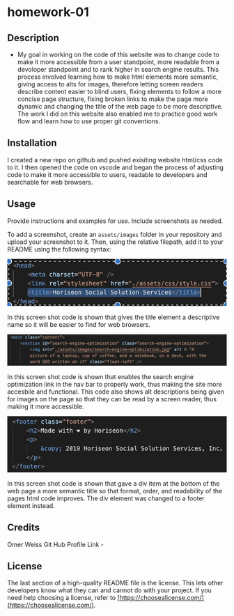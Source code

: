 # homework-01
## Description

- My goal in working on the code of this website was to change code to make it more accessible from a user standpoint, more readable from a devoloper standpoint and to rank higher in search engine results. This process involved learning how to make html elements more semantic, giving access to alts for images, therefore letting screen readers describe content easier to blind users, fixing elements to follow a more concise page structure, fixing broken links to make the page more dynamic and changing the title of the web page to be more descriptive. The work I did on this website also enabled me to practice good work flow and learn how to use proper git conventions.


## Installation

I created a new repo on github and pushed exisiting website html/css code to it. I then opened the code on vscode and began the process of adjusting code to make it more accessible to users, readable to developers and searchable for web browsers. 

## Usage

Provide instructions and examples for use. Include screenshots as needed.

To add a screenshot, create an `assets/images` folder in your repository and upload your screenshot to it. Then, using the relative filepath, add it to your README using the following syntax:

![screen shot of title change](assets/images/descriptive-title.jpg)

 In this screen shot code is shown that gives the title element a descriptive name so it will be easier to find for web browsers. 

 ![screen shot of alt description and broken link fixed](assets/images/alt-description.jpg) 

In this screen shot code is shown that enables the search engine optimization link in the nav bar to properly work, thus making the site more accesbile and functional. This code also shows alt descriptions being given for images on the page so that they can be read by a screen reader, thus making it more accessible. 

![screen shot of footer semantic element](assets/images/footer.jpg)

In this screen shot code is shown that gave a div item at the bottom of the web page a more semantic title so that format, order, and readability of the pages html code improves. The div element was changed to a footer element instead.


## Credits

Omer Weiss
Git Hub Profile Link - 

## License

The last section of a high-quality README file is the license. This lets other developers know what they can and cannot do with your project. If you need help choosing a license, refer to [https://choosealicense.com/](https://choosealicense.com/).
